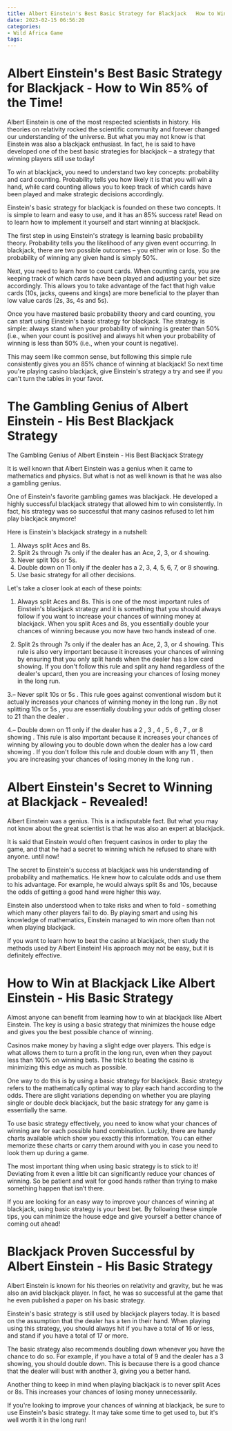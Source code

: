 ```yaml
---
title: Albert Einstein's Best Basic Strategy for Blackjack   How to Win 85% of the Time!
date: 2023-02-15 06:56:20
categories:
- Wild Africa Game
tags:
---
```



#  Albert Einstein's Best Basic Strategy for Blackjack - How to Win 85% of the Time!

Albert Einstein is one of the most respected scientists in history. His theories on relativity rocked the scientific community and forever changed our understanding of the universe. But what you may not know is that Einstein was also a blackjack enthusiast. In fact, he is said to have developed one of the best basic strategies for blackjack – a strategy that winning players still use today!

To win at blackjack, you need to understand two key concepts: probability and card counting. Probability tells you how likely it is that you will win a hand, while card counting allows you to keep track of which cards have been played and make strategic decisions accordingly.

Einstein's basic strategy for blackjack is founded on these two concepts. It is simple to learn and easy to use, and it has an 85% success rate! Read on to learn how to implement it yourself and start winning at blackjack.

The first step in using Einstein's strategy is learning basic probability theory. Probability tells you the likelihood of any given event occurring. In blackjack, there are two possible outcomes – you either win or lose. So the probability of winning any given hand is simply 50%.

Next, you need to learn how to count cards. When counting cards, you are keeping track of which cards have been played and adjusting your bet size accordingly. This allows you to take advantage of the fact that high value cards (10s, jacks, queens and kings) are more beneficial to the player than low value cards (2s, 3s, 4s and 5s).

Once you have mastered basic probability theory and card counting, you can start using Einstein's basic strategy for blackjack. The strategy is simple: always stand when your probability of winning is greater than 50% (i.e., when your count is positive) and always hit when your probability of winning is less than 50% (i.e., when your count is negative).

This may seem like common sense, but following this simple rule consistently gives you an 85% chance of winning at blackjack! So next time you're playing casino blackjack, give Einstein's strategy a try and see if you can't turn the tables in your favor.

#  The Gambling Genius of Albert Einstein - His Best Blackjack Strategy
The Gambling Genius of Albert Einstein - His Best Blackjack Strategy

It is well known that Albert Einstein was a genius when it came to mathematics and physics. But what is not as well known is that he was also a gambling genius.

One of Einstein's favorite gambling games was blackjack. He developed a highly successful blackjack strategy that allowed him to win consistently. In fact, his strategy was so successful that many casinos refused to let him play blackjack anymore!

Here is Einstein's blackjack strategy in a nutshell:

1. Always split Aces and 8s.
2. Split 2s through 7s only if the dealer has an Ace, 2, 3, or 4 showing.
3. Never split 10s or 5s.
4. Double down on 11 only if the dealer has a 2, 3, 4, 5, 6, 7, or 8 showing. 
5. Use basic strategy for all other decisions.

Let's take a closer look at each of these points:


1. Always split Aces and 8s. This is one of the most important rules of Einstein's blackjack strategy and it is something that you should always follow if you want to increase your chances of winning money at blackjack. When you split Aces and 8s, you essentially double your chances of winning because you now have two hands instead of one.


2. Split 2s through 7s only if the dealer has an Ace, 2, 3, or 4 showing. This rule is also very important because it increases your chances of winning by ensuring that you only split hands when the dealer has a low card showing. If you don't follow this rule and split any hand regardless of the dealer's upcard, then you are increasing your chances of losing money in the long run.



 3.– Never split 10s or 5s . This rule goes against conventional wisdom but it actually increases your chances of winning money in the long run . By not splitting 10s or 5s , you are essentially doubling your odds of getting closer to 21 than the dealer . 

4.– Double down on 11 only if the dealer has a 2 , 3 , 4 , 5 , 6 , 7 , or 8 showing . This rule is also important because it increases your chances of winning by allowing you to double down when the dealer has a low card showing . If you don't follow this rule and double down with any 11 , then you are increasing your chances of losing money in the long run .

#  Albert Einstein's Secret to Winning at Blackjack - Revealed!

Albert Einstein was a genius. This is a indisputable fact. But what you may not know about the great scientist is that he was also an expert at blackjack.

It is said that Einstein would often frequent casinos in order to play the game, and that he had a secret to winning which he refused to share with anyone. until now!

The secret to Einstein's success at blackjack was his understanding of probability and mathematics. He knew how to calculate odds and use them to his advantage. For example, he would always split 8s and 10s, because the odds of getting a good hand were higher this way.

Einstein also understood when to take risks and when to fold - something which many other players fail to do. By playing smart and using his knowledge of mathematics, Einstein managed to win more often than not when playing blackjack.

If you want to learn how to beat the casino at blackjack, then study the methods used by Albert Einstein! His approach may not be easy, but it is definitely effective.

#  How to Win at Blackjack Like Albert Einstein - His Basic Strategy 

Almost anyone can benefit from learning how to win at blackjack like Albert Einstein. The key is using a basic strategy that minimizes the house edge and gives you the best possible chance of winning.

Casinos make money by having a slight edge over players. This edge is what allows them to turn a profit in the long run, even when they payout less than 100% on winning bets. The trick to beating the casino is minimizing this edge as much as possible.

One way to do this is by using a basic strategy for blackjack. Basic strategy refers to the mathematically optimal way to play each hand according to the odds. There are slight variations depending on whether you are playing single or double deck blackjack, but the basic strategy for any game is essentially the same.

To use basic strategy effectively, you need to know what your chances of winning are for each possible hand combination. Luckily, there are handy charts available which show you exactly this information. You can either memorize these charts or carry them around with you in case you need to look them up during a game.

The most important thing when using basic strategy is to stick to it! Deviating from it even a little bit can significantly reduce your chances of winning. So be patient and wait for good hands rather than trying to make something happen that isn’t there.

If you are looking for an easy way to improve your chances of winning at blackjack, using basic strategy is your best bet. By following these simple tips, you can minimize the house edge and give yourself a better chance of coming out ahead!

#  Blackjack Proven Successful by Albert Einstein - His Basic Strategy

Albert Einstein is known for his theories on relativity and gravity, but he was also an avid blackjack player. In fact, he was so successful at the game that he even published a paper on his basic strategy.

Einstein's basic strategy is still used by blackjack players today. It is based on the assumption that the dealer has a ten in their hand. When playing using this strategy, you should always hit if you have a total of 16 or less, and stand if you have a total of 17 or more.

The basic strategy also recommends doubling down whenever you have the chance to do so. For example, if you have a total of 9 and the dealer has a 3 showing, you should double down. This is because there is a good chance that the dealer will bust with another 3, giving you a better hand.

Another thing to keep in mind when playing blackjack is to never split Aces or 8s. This increases your chances of losing money unnecessarily.

If you're looking to improve your chances of winning at blackjack, be sure to use Einstein's basic strategy. It may take some time to get used to, but it's well worth it in the long run!